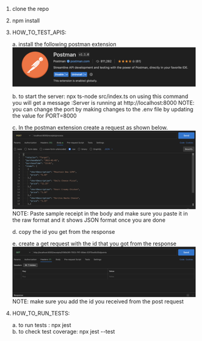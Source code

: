 
1. clone the repo
2. npm install

3. HOW_TO_TEST_APIS:

    a. install the following postman extension
        ![Alt text](image.png)

    b. to start the server: npx ts-node src/index.ts 
    on using this command you will get a message :Server is running at http://localhost:8000
    NOTE: you can change the port by making changes to the .env file by updating the value for PORT=8000

    c. In the postman extension create a request as shown below. 
       ![Alt text](image-4.png)
        NOTE: Paste sample receipt in the body and make sure you paste it in the raw format and it shows JSON format once you are done

    d. copy the id you get from the response

    e. create a get request with the id that you got from the response 
       ![Alt text](image-2.png)
        NOTE: make sure you add the id you received from the post request
        
4. HOW_TO_RUN_TESTS:

    a. to run tests : npx jest   
    b. to check test coverage: npx jest --test